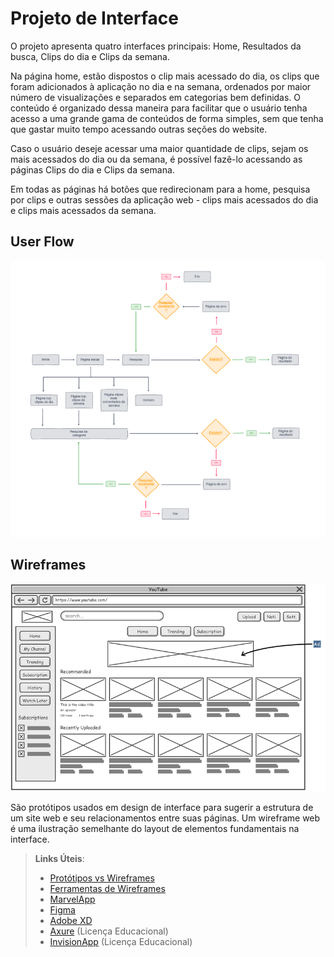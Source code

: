
# Projeto de Interface

O projeto apresenta quatro interfaces principais: Home, Resultados da busca, Clips do dia e Clips da semana.

Na página home, estão dispostos o clip mais acessado do dia, os clips que foram adicionados à aplicação no dia e na semana, ordenados por maior número de visualizações e separados em categorias bem definidas. O conteúdo é organizado dessa maneira para facilitar que o usuário tenha acesso a uma grande gama de conteúdos de forma simples, sem que tenha que gastar muito tempo acessando outras seções do website.

 Caso o usuário deseje acessar uma maior quantidade de clips, sejam os mais acessados do dia ou da semana, é possível fazê-lo acessando as páginas Clips do dia e Clips da semana.

 Em todas as páginas há botões que redirecionam para a home, pesquisa por clips e outras sessões da aplicação web - clips mais acessados do dia e clips mais acessados da semana.

## User Flow

![User flow](img/userflow.png)

## Wireframes

![Exemplo de Wireframe](img/wireframe-example.png)

São protótipos usados em design de interface para sugerir a estrutura de um site web e seu relacionamentos entre suas páginas. Um wireframe web é uma ilustração semelhante do layout de elementos fundamentais na interface.
 
> **Links Úteis**:
> - [Protótipos vs Wireframes](https://www.nngroup.com/videos/prototypes-vs-wireframes-ux-projects/)
> - [Ferramentas de Wireframes](https://rockcontent.com/blog/wireframes/)
> - [MarvelApp](https://marvelapp.com/developers/documentation/tutorials/)
> - [Figma](https://www.figma.com/)
> - [Adobe XD](https://www.adobe.com/br/products/xd.html#scroll)
> - [Axure](https://www.axure.com/edu) (Licença Educacional)
> - [InvisionApp](https://www.invisionapp.com/) (Licença Educacional)
